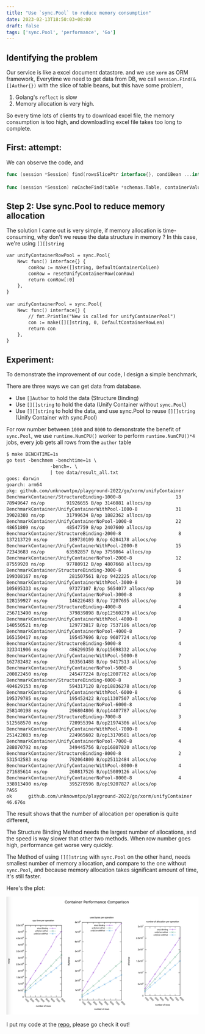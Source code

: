 ```yaml
---
title: "Use `sync.Pool` to reduce memory consumption"
date: 2023-02-13T18:50:03+08:00
draft: false
tags: ['sync.Pool', 'performance', 'Go']
---
```


## Identifying the problem

Our service is like a excel document datastore.
and we use `xorm` as ORM framework,
Everytime we need to get data from DB, we call `session.Find(&[]Author{})` with the slice of table beans,
but this have some problem,

1. Golang's `reflect` is slow
2. Memory allocation is very high.

So every time lots of clients try to download excel file,
the memory consumption is too high, and downloadling excel file takes too long to complete.

## First: attempt: 

We can observe the code, and

```go
func (session *Session) find(rowsSlicePtr interface{}, condiBean ...interface{}) error {

func (session *Session) noCacheFind(table *schemas.Table, containerValue reflect.Value, sqlStr string, args ...interface{}) error {
```


## Step 2: Use sync.Pool to reduce memory allocation

The solution I came out is very simple, if memory allocation is time-consuming,
why don't we reuse the data structure in memory ? In this case,
we're using `[][]string`

```
var unifyContainerRowPool = sync.Pool{
	New: func() interface{} {
		conRow := make([]string, DefaultContainerColLen)
		conRow = resetUnifyContainerRow(conRow)
		return conRow[:0]
	},
}

var unifyContainerPool = sync.Pool{
	New: func() interface{} {
		// fmt.Println("New is called for unifyContainerPool")
		con := make([][]string, 0, DefaultContainerRowLen)
		return con
	},
}
```

## Experiment:

To demonstrate the improvement of our code, I design a simple benchmark,

There are three ways we can get data from database.

- Use `[]Author` to hold the data (Structure Binding)
- Use `[][]string` to hold the data (Unify Container without `sync.Pool`)
- Use `[][]string` to hold the data, and use sync.Pool to reuse `[][]string` (Unify Container with sync.Pool)

For row number between `1000` and `8000`
to demonstrate the benefit of `sync.Pool`,
we use `runtime.NumCPU()` worker to perform `runtime.NumCPU()*4` jobs, every job gets all rows from the `author` table


```
$ make BENCHTIME=1s
go test -benchmem -benchtime=1s \
                -bench=. \
                | tee data/result_all.txt
goos: darwin
goarch: arm64
pkg: github.com/unknowntpo/playground-2022/go/xorm/unifyContainer
BenchmarkContainer/StructureBinding-1000-8                    13          78949647 ns/op        91926655 B/op 3146081 allocs/op
BenchmarkContainer/UnifyContainerWithPool-1000-8              31          39028380 ns/op        31799634 B/op 1882362 allocs/op
BenchmarkContainer/UnifyContainerNoPool-1000-8                22          48651809 ns/op        48547759 B/op 2407600 allocs/op
BenchmarkContainer/StructureBinding-2000-8                     8         137213729 ns/op        189730109 B/op 6284178 allocs/op
BenchmarkContainer/UnifyContainerWithPool-2000-8              15          72343683 ns/op        63592857 B/op 3759864 allocs/op
BenchmarkContainer/UnifyContainerNoPool-2000-8                12          87559920 ns/op        97780912 B/op 4807668 allocs/op
BenchmarkContainer/StructureBinding-3000-8                     6         199308167 ns/op        281507561 B/op 9422225 allocs/op
BenchmarkContainer/UnifyContainerWithPool-3000-8              10         105695333 ns/op        97377107 B/op 5654077 allocs/op
BenchmarkContainer/UnifyContainerNoPool-3000-8                 8         128159927 ns/op        146226483 B/op 7207695 allocs/op
BenchmarkContainer/StructureBinding-4000-8                     4         256713490 ns/op        379839898 B/op12560279 allocs/op
BenchmarkContainer/UnifyContainerWithPool-4000-8               8         140550521 ns/op        129773817 B/op 7537186 allocs/op
BenchmarkContainer/UnifyContainerNoPool-4000-8                 7         165150417 ns/op        195457696 B/op 9607724 allocs/op
BenchmarkContainer/StructureBinding-5000-8                     4         323341906 ns/op        486299350 B/op15698332 allocs/op
BenchmarkContainer/UnifyContainerWithPool-5000-8               7         162782482 ns/op        163561488 B/op 9417513 allocs/op
BenchmarkContainer/UnifyContainerNoPool-5000-8                 5         200822450 ns/op        245477224 B/op12007762 allocs/op
BenchmarkContainer/StructureBinding-6000-8                     3         404629153 ns/op        594317120 B/op18836278 allocs/op
BenchmarkContainer/UnifyContainerWithPool-6000-8               6         195379785 ns/op        195452422 B/op11307507 allocs/op
BenchmarkContainer/UnifyContainerNoPool-6000-8                 4         258140198 ns/op        296804806 B/op14407787 allocs/op
BenchmarkContainer/StructureBinding-7000-8                     3         512568570 ns/op        720955394 B/op21974306 allocs/op
BenchmarkContainer/UnifyContainerWithPool-7000-8               4         251422083 ns/op        224965602 B/op13170581 allocs/op
BenchmarkContainer/UnifyContainerNoPool-7000-8                 4         288070792 ns/op        349445756 B/op16807820 allocs/op
BenchmarkContainer/StructureBinding-8000-8                     2         531542583 ns/op        792064800 B/op25112484 allocs/op
BenchmarkContainer/UnifyContainerWithPool-8000-8               4         271685614 ns/op        260817526 B/op15089126 allocs/op
BenchmarkContainer/UnifyContainerNoPool-8000-8                 4         338913490 ns/op        395270596 B/op19207827 allocs/op
PASS
ok      github.com/unknowntpo/playground-2022/go/xorm/unifyContainer    46.676s
```

The result shows that the number of allocation per operation is quite different,

The Structure Binding Method needs the largest number of allocations, and the speed is way slower that other two methods. When row number goes high, performance get worse very quickly.

The Method of using `[][]string` with `sync.Pool` on the other hand, 
needs smallest number of memory allocation,
and compare to the one without `sync.Pool`, and because memory allocation takes significant amount of time, it's still faster.

Here's the plot:

![perf](./perf.png)

I put my code at the [repo](https://github.com/unknowntpo/playground-2022/tree/master/go/xorm/unifyContainer), please go check it out!
